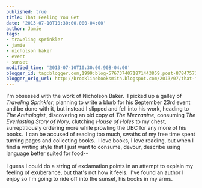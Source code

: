 ```yaml
---
published: true
title: That Feeling You Get
date: '2013-07-10T10:30:00.000-04:00'
author: Jamie
tags:
- traveling sprinkler
- jamie
- nicholson baker
- event
- sunset
modified_time: '2013-07-10T10:30:00.908-04:00'
blogger_id: tag:blogger.com,1999:blog-5767374071871443859.post-8784757375825444376
blogger_orig_url: http://brooklinebooksmith.blogspot.com/2013/07/that-feeling-you-get.html
---
```


I'm obsessed with the work of Nicholson Baker. &nbsp;I picked up a galley of <i>Traveling Sprinkler</i>, planning to write a blurb for his September 23rd event and be done with it, but instead I slipped and fell into his work, heading to <i>The Anthologist</i>, discovering an old copy of <i>The Mezzanine, </i>consuming <i>The Everlasting Story of Nory, </i>clutching <i>House of Holes</i>&nbsp;to my chest, surreptitiously ordering more while prowling the UBC for any more of his books. &nbsp;I can be accused of reading too much, swaths of my free time spent turning pages and collecting books. &nbsp;I love books, I love reading, but when I find a writing style that I just want to consume, devour, describe using language better suited for food--<br /><br />I guess I could do a string of exclamation points in an attempt to explain my feeling of exuberance, but that's not how it feels. &nbsp;I've found an author I enjoy so I'm going to ride off into the sunset, his books in my arms.